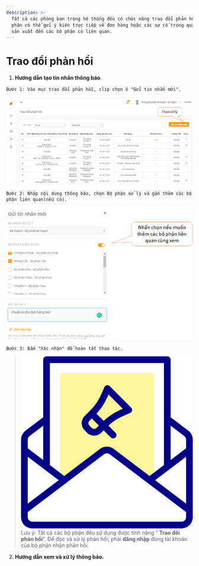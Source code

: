 ```yaml
---
description: >-
  Tất cả các phòng ban trong hệ thống đều có chức năng trao đổi phản hồi. Các bộ
  phận có thể gửi ý kiến trực tiếp về đơn hàng hoặc các sự cố trong quá trình
  sản xuất đến các bộ phận có liên quan.
---
```


# Trao đổi phản hồi

1. **Hướng dẫn tạo tin nhắn thông báo**.

```text
Bước 1: Vào mục trao đổi phản hồi, clip chọn ô "Gửi tin nhắn mới".
```

![](.gitbook/assets/gui-tn.png)

```text
Bước 2: Nhập nội dung thông báo, chọn Bộ phận xử lý và gắn thêm các bộ phận liên quan(nếu có).
```

![](.gitbook/assets/gui-tn1.png)

```text
Bước 3: Bấm "Xác nhận" để hoàn tất thao tác.
```

> ![](.gitbook/assets/mail%20%281%29.png) Lưu ý: 
 Tất cả các bộ phận đều sử dụng được tính năng “ **Trao đổi phản hồi**”. Để đọc và xử lý phản hồi, phải **đăng nhập** đúng tài khoản của bộ phận nhận phản hồi.

2. **Hướng dẫn xem và xử lý thông báo.**

